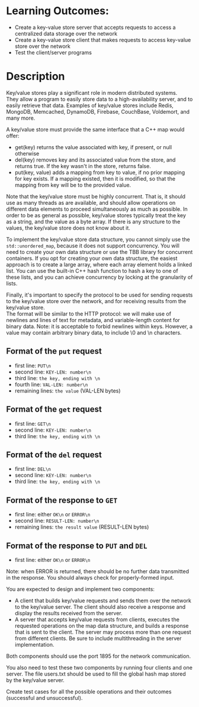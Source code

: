 # Learning Outcomes:
- Create a key-value store server that accepts requests to access a centralized data storage over the network
- Create a key-value store client that makes requests to access key-value store over the network
- Test the client/server programs

# Description
Key/value stores play a significant role in modern distributed systems.  
They  allow a program to easily store data to a high-availability server, and to easily retrieve that data. 
Examples of  key/value stores include Redis, MongoDB, Memcached, DynamoDB, Firebase, CouchBase, Voldemort, and many more.

A key/value store must provide the same interface that a C++ map would offer:

- get(key) returns the value associated with key, if present, or null otherwise
- del(key)  removes key and its associated value from the store, and returns true.  If the key wasn't in the store, returns false.
- put(key, value)  adds a mapping from key to value, if no prior mapping for key exists. If a mapping existed, then it is modified, so that the mapping from key will be to the provided value.

Note that the key/value store must be highly concurrent.  That is, it should use as many threads as are available, and should allow operations on different data elements to proceed simultaneously as much as possible.
In order to be as general as possible, key/value stores typically treat the key as a string, and the value as a byte array.  If there is any structure to the values, the key/value store does not know  about it.
 
To implement the key/value store data structure, you cannot simply use the `std::unordered_map`, because it does not support concurrency.  You will need to create your own data structure or use the TBB library for concurrent containers.  If you opt for creating your own data structure, the easiest approach is to create a large array, where each array element holds a linked list. You can use the built-in C++ hash function to hash a key to one of these  lists, and you can achieve concurrency by locking at the granularity of lists.    

Finally, it's important to specify the protocol to be used for sending requests to the key/value store over the network, and for receiving results from the key/value store.  
The format will be similar to the HTTP protocol:  we will make use of newlines and lines of text for metadata, and variable-length content for binary data.  Note: it is acceptable to forbid  newlines within keys.  However, a value may contain arbitrary binary data, to include \0 and \n characters.

## Format of the `put` request
- first line: `PUT\n`
- second line: `KEY-LEN: number\n`
- third line: `the key, ending with \n`
- fourth line: `VAL-LEN: number\n`
- remaining lines: `the value` (VAL-LEN bytes)
  
## Format of the `get` request
- first line: `GET\n`
- second line: `KEY-LEN: number\n`
- third line: `the key, ending with \n`
 
## Format of the `del` request
- first line: `DEL\n`
- second line: `KEY-LEN: number\n`
- third line: `the key, ending with \n`

## Format of the response to `GET`
- first line: either `OK\n` or `ERROR\n`
- second line: `RESULT-LEN: number\n`
- remaining lines: `the result value` (RESULT-LEN bytes)
 
## Format of the response to `PUT` and `DEL`
- first line: either `OK\n` or `ERROR\n`
 
 Note: when ERROR is returned, there should be no further data transmitted in the response. You should always check for properly-formed input.  
 
You are expected to design and implement two components:

- A client that builds key/value requests and sends them over the network to the key/value server. The client should also receive a response and display the results received from the server.
- A server that accepts key/value requests from clients, executes the requested operations on the map data structure, and builds a response that is sent to the client. The server may process more than one request from different clients. Be sure to include multithreading in the server implementation.

Both components should use the port 1895 for the network communication.

You also need to test these two components by running four clients and one server. The file users.txt should be used to fill the global hash map stored by the key/value server.

Create test cases for all the possible operations and their outcomes (successful and unsuccessful).
